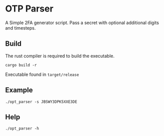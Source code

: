 # OTP Parser

A Simple 2FA generator script. Pass a secret with optional additional digits and timesteps.

## Build

The rust compiler is required to build the executable.

```
cargo build -r
```

Executable found in `target/release`

## Example

```
./opt_parser -s JBSWY3DPK5XXE3DE
```

## Help

```
./opt_parser -h
```
